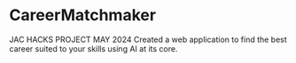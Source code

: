 # CareerMatchmaker
JAC HACKS PROJECT MAY 2024
Created a web application to find the best career suited to your skills using AI at its core.

